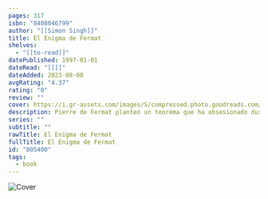 ```yaml
---
pages: 317
isbn: "8408046799"
author: "[[Simon Singh]]"
title: El Enigma de Fermat
shelves:
  - "[[to-read]]"
datePublished: 1997-01-01
dateRead: "[[]]"
dateAdded: 2023-08-08
avgRating: "4.37"
rating: "0"
review: ""
cover: https://i.gr-assets.com/images/S/compressed.photo.goodreads.com/books/1327943410l/805400.jpg
description: Pierre de Fermat planteó un teorema que ha obsesionado durante siglos a los mejores cerebros del mundo. Este libro es la historia de una búsqueda científica sin precedentes, llena de ingenio, inspiración y perseverancia.
series: ""
subtitle: ""
rawTitle: El Enigma de Fermat
fullTitle: El Enigma de Fermat
id: "805400"
tags:
  - book
---
```

![Cover](https:&#x2F;&#x2F;i.gr-assets.com&#x2F;images&#x2F;S&#x2F;compressed.photo.goodreads.com&#x2F;books&#x2F;1327943410l&#x2F;805400.jpg)
